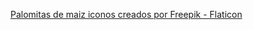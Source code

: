 <a href="https://www.flaticon.es/iconos-gratis/palomitas-de-maiz" title="palomitas de maiz iconos">Palomitas de maiz iconos creados por Freepik - Flaticon</a>